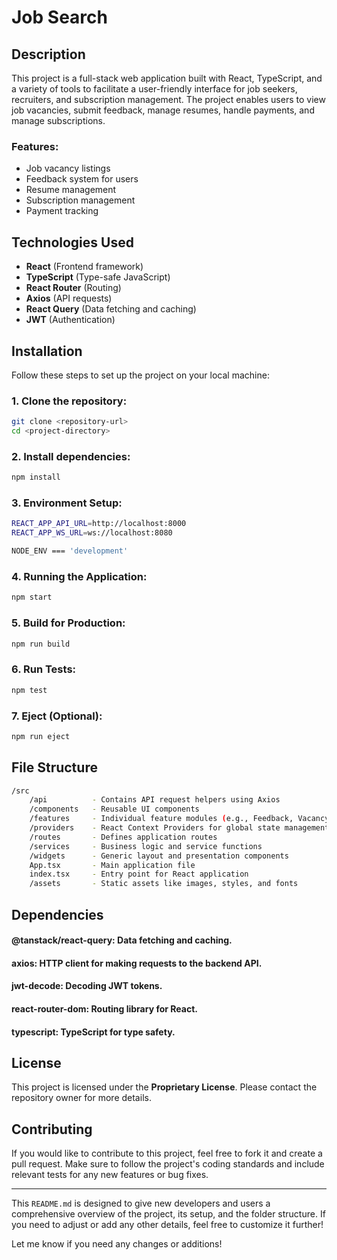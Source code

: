 # Job Search

## Description
This project is a full-stack web application built with React, TypeScript, and a variety of tools to facilitate a user-friendly interface for job seekers, recruiters, and subscription management. The project enables users to view job vacancies, submit feedback, manage resumes, handle payments, and manage subscriptions.

### Features:
- Job vacancy listings
- Feedback system for users
- Resume management
- Subscription management
- Payment tracking

## Technologies Used
- **React** (Frontend framework)
- **TypeScript** (Type-safe JavaScript)
- **React Router** (Routing)
- **Axios** (API requests)
- **React Query** (Data fetching and caching)
- **JWT** (Authentication)

## Installation

Follow these steps to set up the project on your local machine:

### 1. Clone the repository:
```bash
git clone <repository-url>
cd <project-directory>
```

### 2. Install dependencies:
```bash
npm install
```

### 3. Environment Setup:
```bash
REACT_APP_API_URL=http://localhost:8000
REACT_APP_WS_URL=ws://localhost:8080

NODE_ENV === 'development'
```

### 4. Running the Application:
```bash
npm start
```

### 5. Build for Production:
```bash
npm run build
```

### 6. Run Tests:
```bash
npm test
```

### 7. Eject (Optional):
```bash
npm run eject
```

## File Structure
```bash
/src
    /api          - Contains API request helpers using Axios
    /components   - Reusable UI components
    /features     - Individual feature modules (e.g., Feedback, Vacancy, Resume)
    /providers    - React Context Providers for global state management
    /routes       - Defines application routes
    /services     - Business logic and service functions
    /widgets      - Generic layout and presentation components
    App.tsx       - Main application file
    index.tsx     - Entry point for React application
    /assets       - Static assets like images, styles, and fonts
```


## Dependencies
#### @tanstack/react-query: Data fetching and caching.
#### axios: HTTP client for making requests to the backend API.
#### jwt-decode: Decoding JWT tokens.
#### react-router-dom: Routing library for React.
#### typescript: TypeScript for type safety.

## License

This project is licensed under the **Proprietary License**. Please contact the repository owner for more details.

## Contributing

If you would like to contribute to this project, feel free to fork it and create a pull request. Make sure to follow the project's coding standards and include relevant tests for any new features or bug fixes.

---

This `README.md` is designed to give new developers and users a comprehensive overview of the project, its setup, and the folder structure. If you need to adjust or add any other details, feel free to customize it further!

Let me know if you need any changes or additions!
